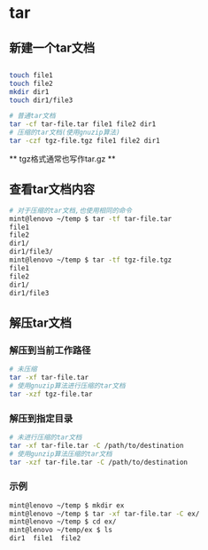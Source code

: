 # tar

## 新建一个tar文档
##
```bash
touch file1
touch file2
mkdir dir1
touch dir1/file3

# 普通tar文档
tar -cf tar-file.tar file1 file2 dir1
# 压缩的tar文档(使用gnuzip算法)
tar -czf tgz-file.tgz file1 file2 dir1
```
** tgz格式通常也写作tar.gz **

## 查看tar文档内容
```bash
# 对于压缩的tar文档,也使用相同的命令
mint@lenovo ~/temp $ tar -tf tar-file.tar
file1
file2
dir1/
dir1/file3/
mint@lenovo ~/temp $ tar -tf tgz-file.tgz 
file1
file2
dir1/
dir1/file3
```

## 解压tar文档
### 解压到当前工作路径
```bash
# 未压缩
tar -xf tar-file.tar
# 使用gnuzip算法进行压缩的tar文档
tar -xzf tgz-file.tar
```

### 解压到指定目录
```bash
# 未进行压缩的tar文档
tar -xf tar-file.tar -C /path/to/destination
# 使用gunzip算法压缩的tar文档
tar -xzf tar-file.tar -C /path/to/destination
```

### 示例
```bash
mint@lenovo ~/temp $ mkdir ex
mint@lenovo ~/temp $ tar -xf tar-file.tar -C ex/
mint@lenovo ~/temp $ cd ex/
mint@lenovo ~/temp/ex $ ls
dir1  file1  file2
```
